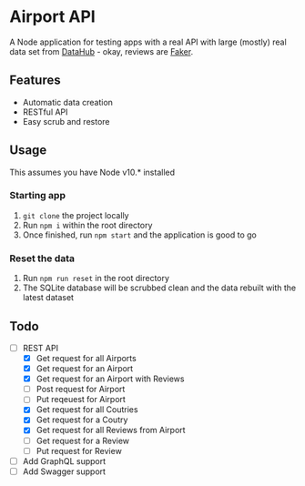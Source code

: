 # Airport API

A Node application for testing apps with a real API with large (mostly) real
data set from [DataHub][1] - okay, reviews are [Faker][2].

## Features

- Automatic data creation
- RESTful API
- Easy scrub and restore

## Usage

This assumes you have Node v10.\* installed

### Starting app

1. `git clone` the project locally
2. Run `npm i` within the root directory
3. Once finished, run `npm start` and the application is good to go

### Reset the data

1. Run `npm run reset` in the root directory
2. The SQLite database will be scrubbed clean and the data rebuilt with the
   latest dataset

## Todo

- [ ] REST API
  - [x] Get request for all Airports
  - [x] Get request for an Airport
  - [x] Get request for an Airport with Reviews
  - [ ] Post request for Airport
  - [ ] Put reqeuest for Airport
  - [x] Get request for all Coutries
  - [x] Get request for a Coutry
  - [x] Get request for all Reviews from Airport
  - [ ] Get request for a Review
  - [ ] Put request for Review
- [ ] Add GraphQL support
- [ ] Add Swagger support

[1]: https://datahub.io/
[2]: https://github.com/marak/Faker.js/
